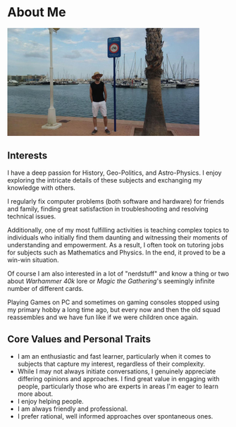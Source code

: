 # About Me

![Me in Alicante](img/self_alicante_harbor.png)

## Interests

I have a deep passion for History, Geo-Politics, and Astro-Physics. I enjoy exploring the intricate details of these subjects and exchanging my knowledge with others.

I regularly fix computer problems (both software and hardware) for friends and family, finding great satisfaction in troubleshooting and resolving technical issues.

Additionally, one of my most fulfilling activities is teaching complex topics to individuals who initially find them daunting and witnessing their moments of understanding and empowerment. As a result, I often took on tutoring jobs for subjects such as Mathematics and Physics. In the end, it proved to be a win-win situation.

Of course I am also interested in a lot of "nerdstuff" and know a thing or two about _Warhammer 40k_ lore or _Magic the Gathering_'s seemingly infinite number of different cards.

Playing Games on PC and sometimes on gaming consoles stopped using my primary hobby a long time ago, but every now and then the old squad reassembles and we have fun like if we were children once again.

## Core Values and Personal Traits

- I am an enthusiastic and fast learner, particularly when it comes to subjects that capture my interest, regardless of their complexity.
- While I may not always initiate conversations, I genuinely appreciate differing opinions and approaches. I find great value in engaging with people, particularly those who are experts in areas I'm eager to learn more about.
- I enjoy helping people.
- I am always friendly and professional.
- I prefer rational, well informed approaches over spontaneous ones.
